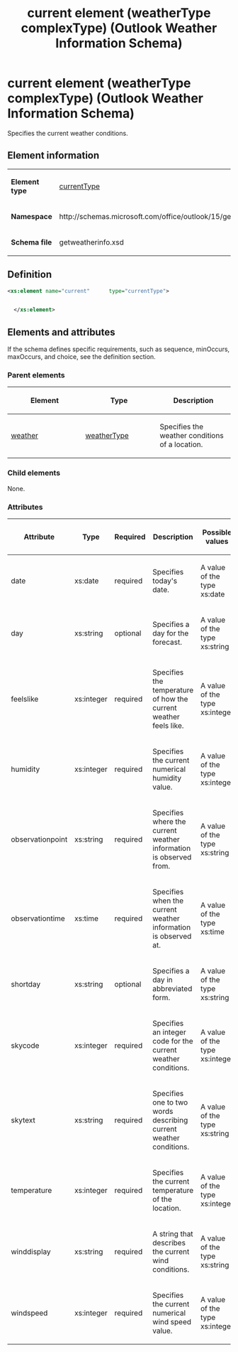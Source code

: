 ﻿---
title: current element (weatherType complexType) (Outlook Weather Information Schema)
TOCTitle: current element
ms:assetid: d592a396-f935-c44c-409f-b849c327cfbd
ms:mtpsurl: https://msdn.microsoft.com/en-us/library/JJ231071(v=office.15)
ms:contentKeyID: 48488309
ms.date: 07/24/2014
mtps_version: v=office.15
dev_langs:
- xml
---

# current element (weatherType complexType) (Outlook Weather Information Schema)

Specifies the current weather conditions.

## Element information

<table>
<colgroup>
<col style="width: 50%" />
<col style="width: 50%" />
</colgroup>
<tbody>
<tr class="odd">
<td><p><strong>Element type</strong></p></td>
<td><p><a href="currenttype-complextype-outlook-weather-information-schema.md">currentType</a></p></td>
</tr>
<tr class="even">
<td><p><strong>Namespace</strong></p></td>
<td><p>http://schemas.microsoft.com/office/outlook/15/getweatherinfo.xsd</p></td>
</tr>
<tr class="odd">
<td><p><strong>Schema file</strong></p></td>
<td><p>getweatherinfo.xsd</p></td>
</tr>
</tbody>
</table>

## Definition

``` xml
<xs:element name="current"      type="currentType">


  </xs:element>  
```

## Elements and attributes

If the schema defines specific requirements, such as sequence, minOccurs, maxOccurs, and choice, see the definition section.

### Parent elements

<table>
<colgroup>
<col style="width: 33%" />
<col style="width: 33%" />
<col style="width: 33%" />
</colgroup>
<thead>
<tr class="header">
<th><p>Element</p></th>
<th><p>Type</p></th>
<th><p>Description</p></th>
</tr>
</thead>
<tbody>
<tr class="odd">
<td><p><a href="weather-element-weatherdata-element-outlook-weather-information-schema.md">weather</a></p></td>
<td><p><a href="weathertype-complextype-outlook-weather-information-schema.md">weatherType</a></p></td>
<td><p>Specifies the weather conditions of a location.</p></td>
</tr>
</tbody>
</table>

### Child elements

None.

### Attributes

<table>
<colgroup>
<col style="width: 20%" />
<col style="width: 20%" />
<col style="width: 20%" />
<col style="width: 20%" />
<col style="width: 20%" />
</colgroup>
<thead>
<tr class="header">
<th><p>Attribute</p></th>
<th><p>Type</p></th>
<th><p>Required</p></th>
<th><p>Description</p></th>
<th><p>Possible values</p></th>
</tr>
</thead>
<tbody>
<tr class="odd">
<td><p>date</p></td>
<td><p>xs:date</p></td>
<td><p>required</p></td>
<td><p>Specifies today's date.</p></td>
<td><p>A value of the type xs:date</p></td>
</tr>
<tr class="even">
<td><p>day</p></td>
<td><p>xs:string</p></td>
<td><p>optional</p></td>
<td><p>Specifies a day for the forecast.</p></td>
<td><p>A value of the type xs:string</p></td>
</tr>
<tr class="odd">
<td><p>feelslike</p></td>
<td><p>xs:integer</p></td>
<td><p>required</p></td>
<td><p>Specifies the temperature of how the current weather feels like.</p></td>
<td><p>A value of the type xs:integer</p></td>
</tr>
<tr class="even">
<td><p>humidity</p></td>
<td><p>xs:integer</p></td>
<td><p>required</p></td>
<td><p>Specifies the current numerical humidity value.</p></td>
<td><p>A value of the type xs:integer</p></td>
</tr>
<tr class="odd">
<td><p>observationpoint</p></td>
<td><p>xs:string</p></td>
<td><p>required</p></td>
<td><p>Specifies where the current weather information is observed from.</p></td>
<td><p>A value of the type xs:string</p></td>
</tr>
<tr class="even">
<td><p>observationtime</p></td>
<td><p>xs:time</p></td>
<td><p>required</p></td>
<td><p>Specifies when the current weather information is observed at.</p></td>
<td><p>A value of the type xs:time</p></td>
</tr>
<tr class="odd">
<td><p>shortday</p></td>
<td><p>xs:string</p></td>
<td><p>optional</p></td>
<td><p>Specifies a day in abbreviated form.</p></td>
<td><p>A value of the type xs:string</p></td>
</tr>
<tr class="even">
<td><p>skycode</p></td>
<td><p>xs:integer</p></td>
<td><p>required</p></td>
<td><p>Specifies an integer code for the current weather conditions.</p></td>
<td><p>A value of the type xs:integer</p></td>
</tr>
<tr class="odd">
<td><p>skytext</p></td>
<td><p>xs:string</p></td>
<td><p>required</p></td>
<td><p>Specifies one to two words describing current weather conditions.</p></td>
<td><p>A value of the type xs:string</p></td>
</tr>
<tr class="even">
<td><p>temperature</p></td>
<td><p>xs:integer</p></td>
<td><p>required</p></td>
<td><p>Specifies the current temperature of the location.</p></td>
<td><p>A value of the type xs:integer</p></td>
</tr>
<tr class="odd">
<td><p>winddisplay</p></td>
<td><p>xs:string</p></td>
<td><p>required</p></td>
<td><p>A string that describes the current wind conditions.</p></td>
<td><p>A value of the type xs:string</p></td>
</tr>
<tr class="even">
<td><p>windspeed</p></td>
<td><p>xs:integer</p></td>
<td><p>required</p></td>
<td><p>Specifies the current numerical wind speed value.</p></td>
<td><p>A value of the type xs:integer</p></td>
</tr>
</tbody>
</table>

